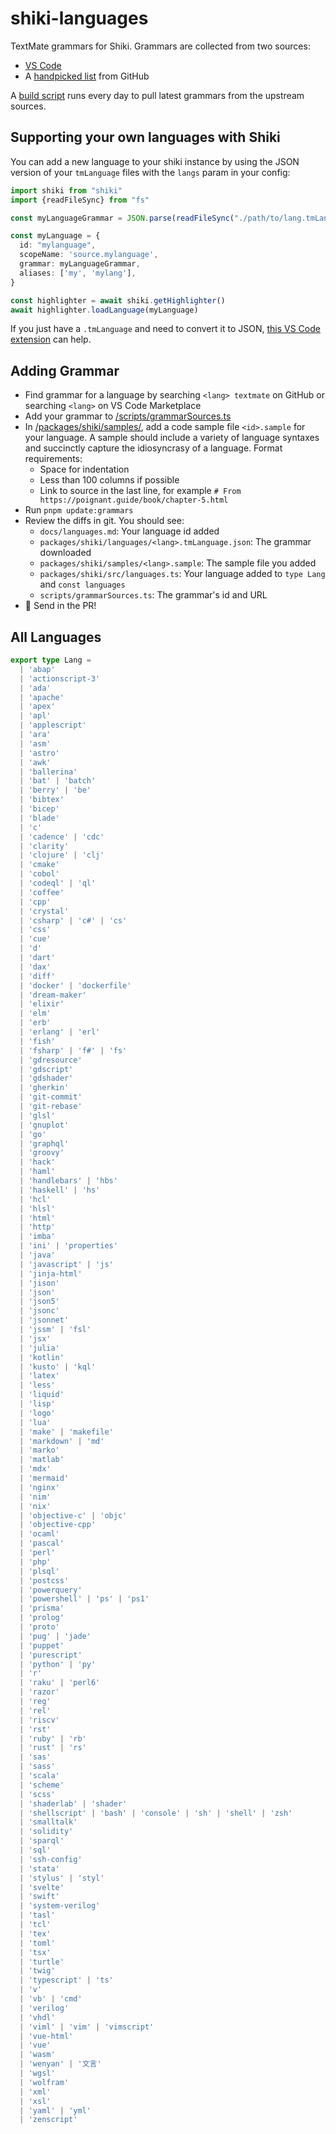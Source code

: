 # shiki-languages

TextMate grammars for Shiki. Grammars are collected from two sources:

- [VS Code](https://github.com/microsoft/vscode)
- A [handpicked list](/scripts/grammarSources.ts) from GitHub

A [build script](/scripts/pullGrammars.sh) runs every day to pull latest grammars from the upstream sources.

## Supporting your own languages with Shiki

You can add a new language to your shiki instance by using the JSON version of your `tmLanguage` files with the `langs` param in your config:

```ts
import shiki from "shiki"
import {readFileSync} from "fs"

const myLanguageGrammar = JSON.parse(readFileSync("./path/to/lang.tmLanguage.json"))

const myLanguage = {
  id: "mylanguage",
  scopeName: 'source.mylanguage',
  grammar: myLanguageGrammar,
  aliases: ['my', 'mylang'],
}

const highlighter = await shiki.getHighlighter()
await highlighter.loadLanguage(myLanguage)
```

If you just have a `.tmLanguage` and need to convert it to JSON, [this VS Code extension](https://marketplace.visualstudio.com/items?itemName=Togusa09.tmlanguage) can help.

## Adding Grammar

- Find grammar for a language by searching `<lang> textmate` on GitHub or searching `<lang>` on VS Code Marketplace
- Add your grammar to [/scripts/grammarSources.ts](/scripts/grammarSources.ts)
- In [/packages/shiki/samples/](/packages/shiki/samples/), add a code sample file `<id>.sample` for your language. A sample should include a variety of language syntaxes and succinctly capture the idiosyncrasy of a language. Format requirements:
  - Space for indentation
  - Less than 100 columns if possible
  - Link to source in the last line, for example `# From https://poignant.guide/book/chapter-5.html`
- Run `pnpm update:grammars`
- Review the diffs in git. You should see:
  - `docs/languages.md`: Your language id added
  - `packages/shiki/languages/<lang>.tmLanguage.json`: The grammar downloaded
  - `packages/shiki/samples/<lang>.sample`: The sample file you added
  - `packages/shiki/src/languages.ts`: Your language added to `type Lang` and `const languages`
  - `scripts/grammarSources.ts`: The grammar's id and URL
- 🚀 Send in the PR!

## All Languages

```ts
export type Lang =
  | 'abap'
  | 'actionscript-3'
  | 'ada'
  | 'apache'
  | 'apex'
  | 'apl'
  | 'applescript'
  | 'ara'
  | 'asm'
  | 'astro'
  | 'awk'
  | 'ballerina'
  | 'bat' | 'batch'
  | 'berry' | 'be'
  | 'bibtex'
  | 'bicep'
  | 'blade'
  | 'c'
  | 'cadence' | 'cdc'
  | 'clarity'
  | 'clojure' | 'clj'
  | 'cmake'
  | 'cobol'
  | 'codeql' | 'ql'
  | 'coffee'
  | 'cpp'
  | 'crystal'
  | 'csharp' | 'c#' | 'cs'
  | 'css'
  | 'cue'
  | 'd'
  | 'dart'
  | 'dax'
  | 'diff'
  | 'docker' | 'dockerfile'
  | 'dream-maker'
  | 'elixir'
  | 'elm'
  | 'erb'
  | 'erlang' | 'erl'
  | 'fish'
  | 'fsharp' | 'f#' | 'fs'
  | 'gdresource'
  | 'gdscript'
  | 'gdshader'
  | 'gherkin'
  | 'git-commit'
  | 'git-rebase'
  | 'glsl'
  | 'gnuplot'
  | 'go'
  | 'graphql'
  | 'groovy'
  | 'hack'
  | 'haml'
  | 'handlebars' | 'hbs'
  | 'haskell' | 'hs'
  | 'hcl'
  | 'hlsl'
  | 'html'
  | 'http'
  | 'imba'
  | 'ini' | 'properties'
  | 'java'
  | 'javascript' | 'js'
  | 'jinja-html'
  | 'jison'
  | 'json'
  | 'json5'
  | 'jsonc'
  | 'jsonnet'
  | 'jssm' | 'fsl'
  | 'jsx'
  | 'julia'
  | 'kotlin'
  | 'kusto' | 'kql'
  | 'latex'
  | 'less'
  | 'liquid'
  | 'lisp'
  | 'logo'
  | 'lua'
  | 'make' | 'makefile'
  | 'markdown' | 'md'
  | 'marko'
  | 'matlab'
  | 'mdx'
  | 'mermaid'
  | 'nginx'
  | 'nim'
  | 'nix'
  | 'objective-c' | 'objc'
  | 'objective-cpp'
  | 'ocaml'
  | 'pascal'
  | 'perl'
  | 'php'
  | 'plsql'
  | 'postcss'
  | 'powerquery'
  | 'powershell' | 'ps' | 'ps1'
  | 'prisma'
  | 'prolog'
  | 'proto'
  | 'pug' | 'jade'
  | 'puppet'
  | 'purescript'
  | 'python' | 'py'
  | 'r'
  | 'raku' | 'perl6'
  | 'razor'
  | 'reg'
  | 'rel'
  | 'riscv'
  | 'rst'
  | 'ruby' | 'rb'
  | 'rust' | 'rs'
  | 'sas'
  | 'sass'
  | 'scala'
  | 'scheme'
  | 'scss'
  | 'shaderlab' | 'shader'
  | 'shellscript' | 'bash' | 'console' | 'sh' | 'shell' | 'zsh'
  | 'smalltalk'
  | 'solidity'
  | 'sparql'
  | 'sql'
  | 'ssh-config'
  | 'stata'
  | 'stylus' | 'styl'
  | 'svelte'
  | 'swift'
  | 'system-verilog'
  | 'tasl'
  | 'tcl'
  | 'tex'
  | 'toml'
  | 'tsx'
  | 'turtle'
  | 'twig'
  | 'typescript' | 'ts'
  | 'v'
  | 'vb' | 'cmd'
  | 'verilog'
  | 'vhdl'
  | 'viml' | 'vim' | 'vimscript'
  | 'vue-html'
  | 'vue'
  | 'wasm'
  | 'wenyan' | '文言'
  | 'wgsl'
  | 'wolfram'
  | 'xml'
  | 'xsl'
  | 'yaml' | 'yml'
  | 'zenscript'
```
